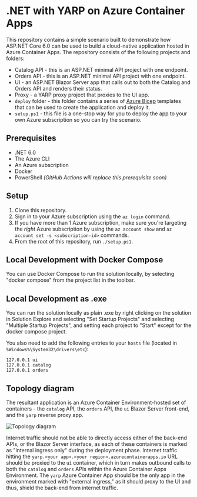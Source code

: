 # .NET with YARP on Azure Container Apps

This repository contains a simple scenario built to demonstrate how ASP.NET Core 6.0 can be used to build a cloud-native application hosted in Azure Container Apps. The repository consists of the following projects and folders:

* Catalog API - this is an ASP.NET minimal API project with one endpoint. 
* Orders API - this is an ASP.NET minimal API project with one endpoint. 
* UI - an ASP.NET Blazor Server app that calls out to both the Catalog and Orders API and renders their status.
* Proxy - a YARP proxy project that proxies to the UI app.
* ```deploy``` folder - this folder contains a series of [Azure Bicep](http://aka.ms/bicep) templates that can be used to create the application and deploy it.
* ```setup.ps1``` - this file is a one-stop way for you to deploy the app to your own Azure subscription so you can try the scenario. 

## Prerequisites

* .NET 6.0
* The Azure CLI
* An Azure subscription
* Docker
* PowerShell *(GitHub Actions will replace this prerequisite soon)*

## Setup

1. Clone this repository.
2. Sign in to your Azure subscription using the `az login` command.
3. If you have more than 1 Azure subscription, make sure you're targeting the *right* Azure subscription by using the `az account show` and `az account set -s <subscription-id>` commands.
4. From the root of this repository, run `./setup.ps1`. 

## Local Development with Docker Compose

You can use Docker Compose to run the solution locally, by selecting "docker compose" from the project list in the toolbar.

## Local Development as .exe

You can run the solution locally as plain .exe by right clicking on the solution in Solution Explore and selecting "Set Startup Projects" and selecting "Multiple Startup Projects", and setting each project to "Start" except for the docker compose project.

You also need to add the following entries to your `hosts` file (located in `%Windows%\System32\drivers\etc`):

```
127.0.0.1 ui
127.0.0.1 catalog
127.0.0.1 orders
```

## Topology diagram

The resultant application is an Azure Container Environment-hosted set of containers - the `catalog` API, the `orders` API, the `ui` Blazor Server front-end, and the `yarp` reverse proxy app.

![Topology diagram](static/topology.png)

Internet traffic should not be able to directly access either of the back-end APIs, or the Blazor Server interface, as each of these containers is marked as "internal ingress only" during the deployment phase. Internet traffic hitting the `yarp.<your app>.<your region>.azurecontainerapps.io` URL should be proxied to the `ui` container, which in turn makes outbound calls to both the `catalog` and `orders` APIs within the Azure Container Apps Environment. The `yarp` Azure Container App should be the only app in the environment marked with "external ingress," as it should proxy to the UI and thus, shield the back-end from internet traffic.

